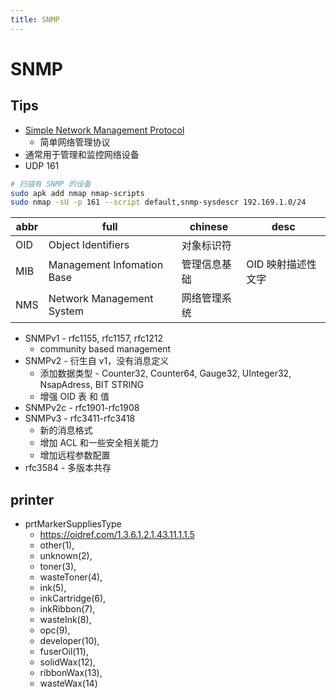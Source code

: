 ```yaml
---
title: SNMP
---
```


# SNMP

## Tips

- [Simple Network Management Protocol](https://en.wikipedia.org/wiki/Simple_Network_Management_Protocol)
  - 简单网络管理协议
- 通常用于管理和监控网络设备
- UDP 161

```bash
# 扫描有 SNMP 的设备
sudo apk add nmap nmap-scripts
sudo nmap -sU -p 161 --script default,snmp-sysdescr 192.169.1.0/24
```

| abbr | full                       | chinese      | desc               |
| ---- | -------------------------- | ------------ | ------------------ |
| OID  | Object Identifiers         | 对象标识符   |
| MIB  | Management Infomation Base | 管理信息基础 | OID 映射描述性文字 |
| NMS  | Network Management System  | 网络管理系统 |

- SNMPv1 - rfc1155, rfc1157, rfc1212
  - community based management
- SNMPv2 - 衍生自 v1，没有消息定义
  - 添加数据类型 - Counter32, Counter64, Gauge32, UInteger32, NsapAdress, BIT STRING
  - 增强 OID 表 和 值
- SNMPv2c - rfc1901-rfc1908
- SNMPv3 - rfc3411-rfc3418
  - 新的消息格式
  - 增加 ACL 和一些安全相关能力
  - 增加远程参数配置
- rfc3584 - 多版本共存

## printer

- prtMarkerSuppliesType
  - https://oidref.com/1.3.6.1.2.1.43.11.1.1.5
  - other(1),
  - unknown(2),
  - toner(3),
  - wasteToner(4),
  - ink(5),
  - inkCartridge(6),
  - inkRibbon(7),
  - wasteInk(8),
  - opc(9),
  - developer(10),
  - fuserOil(11),
  - solidWax(12),
  - ribbonWax(13),
  - wasteWax(14)
